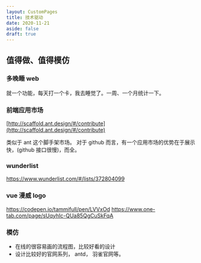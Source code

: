 ```yaml
---
layout: CustomPages
title: 技术驱动
date: 2020-11-21
aside: false
draft: true
---
```


## 值得做、值得模仿

### 多晚睡 web

就一个功能，每天打一个卡，我去睡觉了。一周、一个月统计一下。

### 前端应用市场

[http://scaffold.ant.design/#/contribute](http://scaffold.ant.design/#/contribute)

类似于 ant 这个脚手架市场。 对于 github 而言，有一个应用市场的优势在于展示快，(github 接口很慢)，而全。

### wunderlist

https://www.wunderlist.com/#/lists/372804099

### vue 漫威 logo

https://codepen.io/tammifull/pen/LVVxOd
https://www.one-tab.com/page/sUqyhIc-QUa85QgCuSkFqA

### 模仿

- 在线的很容易画的流程图，比较好看的设计
- 设计比较好的官网系列， antd， 羽雀官网等。
